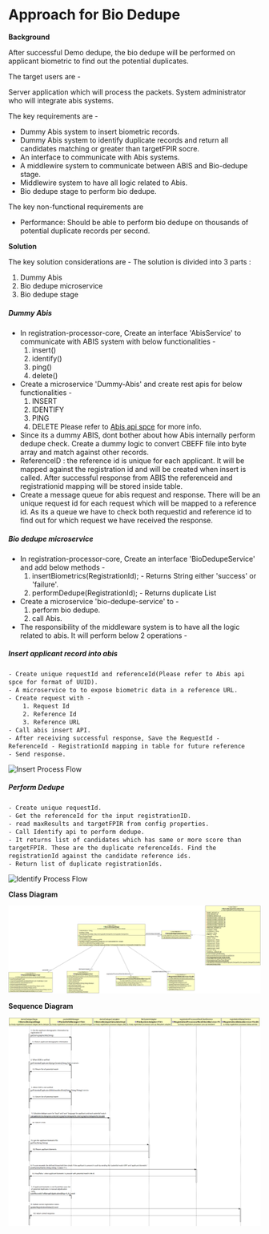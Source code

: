 # Approach for Bio Dedupe

**Background**

After successful Demo dedupe, the bio dedupe will be performed on applicant biometric to find out the potential duplicates.

The target users are -

Server application which will process the packets.
System administrator who will integrate abis systems.

The key requirements are -
- Dummy Abis system to insert biometric records.
- Dummy Abis system to identify duplicate records and return all candidates matching or greater than targetFPIR socre.
- An interface to communicate with Abis systems.
- A middlewire system to communicate between ABIS and Bio-dedupe stage.
- Middlewire system to have all logic related to Abis.
- Bio dedupe stage to perform bio dedupe.

The key non-functional requirements are
-	Performance: Should be able to perform bio dedupe on thousands of potential duplicate records per second.

**Solution**

The key solution considerations are -
The solution is divided into 3 parts :
1. Dummy Abis
2. Bio dedupe microservice
3. Bio dedupe stage

##### Dummy Abis
- In registration-processor-core, Create an interface 'AbisService' to communicate with ABIS system with below functionalities -
	1. insert()
	2. identify()
	3. ping()
	4. delete()
- Create a microservice 'Dummy-Abis' and create rest apis for below functionalities -
	1. INSERT
	2. IDENTIFY
	3. PING
	4. DELETE
	Please refer to [Abis api spce](https://github.com/mosip/mosip/wiki/ABIS-APIs) for more info.
- Since its a dummy ABIS, dont bother about how Abis internally perform dedupe check. Create a dummy logic to convert CBEFF file into byte array and match against other records.
- ReferenceID : the reference id is unique for each applicant. It will be mapped against the registration id and will be created when insert is called. After successful response from ABIS the referenceid and registrationid mapping will be stored inside table.
- Create a message queue for abis request and response. There will be an unique request id for each request which will be mapped to a reference id. As its a queue we have to check both requestid and reference id to find out for which request we have received the response.

##### Bio dedupe microservice
-  In registration-processor-core, Create an interface 'BioDedupeService' and add below methods -
	1. insertBiometrics(RegistrationId); - Returns String either 'success' or 'failure'.
	2. performDedupe(RegistrationId); - Returns duplicate List<RegistrationId>
- Create a microservice 'bio-dedupe-service' to -
	1. perform bio dedupe.
	2. call Abis.
- The responsibility of the middleware system is to have all the logic related to abis. It will perform below 2 operations -
##### Insert applicant record into abis
	- Create unique requestId and referenceId(Please refer to Abis api spce for format of UUID).
	- A microservice to to expose biometric data in a reference URL.
	- Create request with -
		1. Request Id
		2. Reference Id
		3. Reference URL
	- Call abis insert API.
	- After receiving successful response, Save the RequestId - ReferenceId - RegistrationId mapping in table for future reference
	- Send response.
![Insert Process Flow](_images/biodedupe-insert.png)
##### Perform Dedupe
	- Create unique requestId. 
	- Get the referenceId for the input registrationID.
	- read maxResults and targetFPIR from config properties.
	- Call Identify api to perform dedupe.
	- It returns list of candidates which has same or more score than targetFPIR. These are the duplicate referenceIds. Find the registrationId against the candidate reference ids.
	- Return list of duplicate registrationIds.
![Identify Process Flow](_images/biodedupe-identify.png)



**Class Diagram**

![Demo dedupe class diagram](_images/demo_dedupe_class_diagram.png)

**Sequence Diagram**

![Demo dedupe sequence diagram](_images/demo_dedupe_seq_diagram.png)
